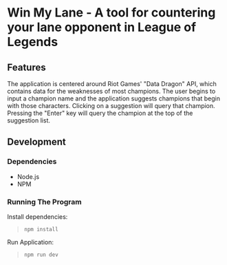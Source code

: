 # Win My Lane - A tool for countering your lane opponent in League of Legends

## Features

The application is centered around Riot Games' "Data Dragon" API, which contains data for the weaknesses of most champions.
The user begins to input a champion name and the application suggests champions that begin with those characters. Clicking on a suggestion will query that champion. Pressing the "Enter" key will query the champion at the top of the suggestion list.

## Development

### Dependencies

- Node.js
- NPM

### Running The Program

Install dependencies:
> `npm install`

Run Application:
> `npm run dev`